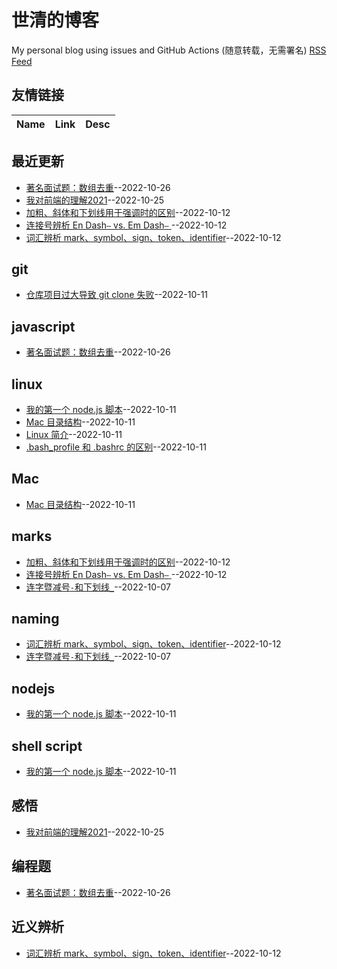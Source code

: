 # 世清的博客
My personal blog using issues and GitHub Actions (随意转载，无需署名)
[RSS Feed](https://raw.githubusercontent.com/yeshiqing/Blog/master/feed.xml)
## 友情链接
| Name | Link | Desc | 
 | ---- | ---- | ---- |
## 最近更新
- [著名面试题：数组去重](https://github.com/yeshiqing/Blog/issues/11)--2022-10-26
- [我对前端的理解2021](https://github.com/yeshiqing/Blog/issues/10)--2022-10-25
- [加粗、斜体和下划线用于强调时的区别](https://github.com/yeshiqing/Blog/issues/9)--2022-10-12
- [连接号辨析 En Dash`–` vs. Em Dash`—` ](https://github.com/yeshiqing/Blog/issues/8)--2022-10-12
- [词汇辨析 mark、symbol、sign、token、identifier](https://github.com/yeshiqing/Blog/issues/7)--2022-10-12
## git
- [仓库项目过大导致 git clone 失败](https://github.com/yeshiqing/Blog/issues/6)--2022-10-11
## javascript
- [著名面试题：数组去重](https://github.com/yeshiqing/Blog/issues/11)--2022-10-26
## linux
- [我的第一个 node.js 脚本](https://github.com/yeshiqing/Blog/issues/5)--2022-10-11
- [Mac 目录结构](https://github.com/yeshiqing/Blog/issues/4)--2022-10-11
- [Linux 简介](https://github.com/yeshiqing/Blog/issues/3)--2022-10-11
- [.bash_profile 和 .bashrc 的区别](https://github.com/yeshiqing/Blog/issues/2)--2022-10-11
## Mac
- [Mac 目录结构](https://github.com/yeshiqing/Blog/issues/4)--2022-10-11
## marks
- [加粗、斜体和下划线用于强调时的区别](https://github.com/yeshiqing/Blog/issues/9)--2022-10-12
- [连接号辨析 En Dash`–` vs. Em Dash`—` ](https://github.com/yeshiqing/Blog/issues/8)--2022-10-12
- [连字暨减号`-`和下划线`_`](https://github.com/yeshiqing/Blog/issues/1)--2022-10-07
## naming
- [词汇辨析 mark、symbol、sign、token、identifier](https://github.com/yeshiqing/Blog/issues/7)--2022-10-12
- [连字暨减号`-`和下划线`_`](https://github.com/yeshiqing/Blog/issues/1)--2022-10-07
## nodejs
- [我的第一个 node.js 脚本](https://github.com/yeshiqing/Blog/issues/5)--2022-10-11
## shell script
- [我的第一个 node.js 脚本](https://github.com/yeshiqing/Blog/issues/5)--2022-10-11
## 感悟
- [我对前端的理解2021](https://github.com/yeshiqing/Blog/issues/10)--2022-10-25
## 编程题
- [著名面试题：数组去重](https://github.com/yeshiqing/Blog/issues/11)--2022-10-26
## 近义辨析
- [词汇辨析 mark、symbol、sign、token、identifier](https://github.com/yeshiqing/Blog/issues/7)--2022-10-12
